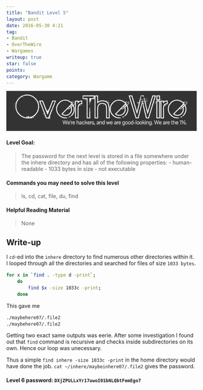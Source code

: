 ```yaml
---
title: "Bandit Level 5"
layout: post
date: 2016-05-30 4:21
tag:
- Bandit
- OverTheWire
- Wargames
writeup: true
star: false
points:
category: Wargame
---
```


![OverTheWire logo](/assets/images/OverTheWire/logo.png)

#### Level Goal:

>The password for the next level is stored in a file somewhere under the inhere directory and has all of the following properties: - human-readable - 1033 bytes in size - not executable

#### Commands you may need to solve this level

>ls, cd, cat, file, du, find

#### Helpful Reading Material

>None

## Write-up

I `cd`-ed into the `inhere` directory to find numerous other directories within it. I looped through all the directories and searched for files of size `1033 bytes`.

~~~bash
for x in `find . -type d -print`;
    do
        find $x -size 1033c -print;
    done
~~~

This gave me

~~~bash
./maybehere07/.file2
./maybehere07/.file2
~~~

Getting two exact same outputs was eerie. After some investigation I found out that `find` command is recursive and checks inside subdirectories on its own. Hence our loop was unecessary.

Thus a simple `find inhere -size 1033c -print` in the home directory would have done the job. `cat ~/inhere/maybeinhere07/.file2` gives the password.

#### Level 6 password: `DXjZPULLxYr17uwoI01bNLQbtFemEgo7`
